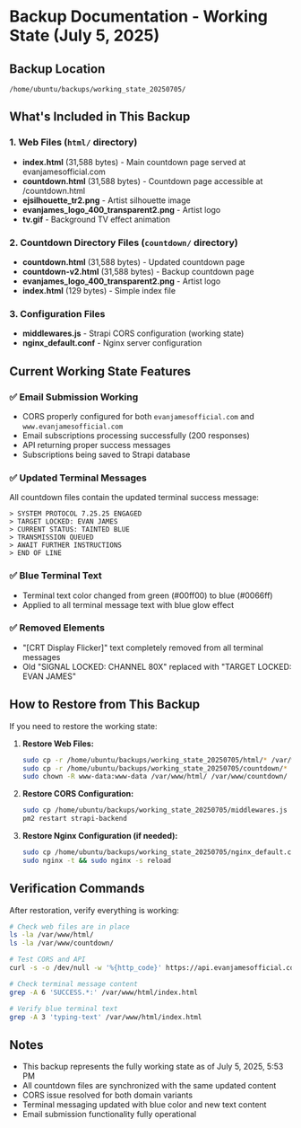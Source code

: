 # Backup Documentation - Working State (July 5, 2025)

## Backup Location
`/home/ubuntu/backups/working_state_20250705/`

## What's Included in This Backup

### 1. Web Files (`html/` directory)
- **index.html** (31,588 bytes) - Main countdown page served at evanjamesofficial.com
- **countdown.html** (31,588 bytes) - Countdown page accessible at /countdown.html
- **ejsilhouette_tr2.png** - Artist silhouette image
- **evanjames_logo_400_transparent2.png** - Artist logo
- **tv.gif** - Background TV effect animation

### 2. Countdown Directory Files (`countdown/` directory)
- **countdown.html** (31,588 bytes) - Updated countdown page
- **countdown-v2.html** (31,588 bytes) - Backup countdown page
- **evanjames_logo_400_transparent2.png** - Artist logo
- **index.html** (129 bytes) - Simple index file

### 3. Configuration Files
- **middlewares.js** - Strapi CORS configuration (working state)
- **nginx_default.conf** - Nginx server configuration

## Current Working State Features

### ✅ Email Submission Working
- CORS properly configured for both `evanjamesofficial.com` and `www.evanjamesofficial.com`
- Email subscriptions processing successfully (200 responses)
- API returning proper success messages
- Subscriptions being saved to Strapi database

### ✅ Updated Terminal Messages
All countdown files contain the updated terminal success message:
```
> SYSTEM PROTOCOL 7.25.25 ENGAGED
> TARGET LOCKED: EVAN JAMES
> CURRENT STATUS: TAINTED BLUE
> TRANSMISSION QUEUED
> AWAIT FURTHER INSTRUCTIONS
> END OF LINE
```

### ✅ Blue Terminal Text
- Terminal text color changed from green (#00ff00) to blue (#0066ff)
- Applied to all terminal message text with blue glow effect

### ✅ Removed Elements
- "[CRT Display Flicker]" text completely removed from all terminal messages
- Old "SIGNAL LOCKED: CHANNEL 80X" replaced with "TARGET LOCKED: EVAN JAMES"

## How to Restore from This Backup

If you need to restore the working state:

1. **Restore Web Files:**
   ```bash
   sudo cp -r /home/ubuntu/backups/working_state_20250705/html/* /var/www/html/
   sudo cp -r /home/ubuntu/backups/working_state_20250705/countdown/* /var/www/countdown/
   sudo chown -R www-data:www-data /var/www/html/ /var/www/countdown/
   ```

2. **Restore CORS Configuration:**
   ```bash
   sudo cp /home/ubuntu/backups/working_state_20250705/middlewares.js /home/ubuntu/evan-james-project/backend/config/
   pm2 restart strapi-backend
   ```

3. **Restore Nginx Configuration (if needed):**
   ```bash
   sudo cp /home/ubuntu/backups/working_state_20250705/nginx_default.conf /etc/nginx/sites-available/default
   sudo nginx -t && sudo nginx -s reload
   ```

## Verification Commands

After restoration, verify everything is working:

```bash
# Check web files are in place
ls -la /var/www/html/
ls -la /var/www/countdown/

# Test CORS and API
curl -s -o /dev/null -w '%{http_code}' https://api.evanjamesofficial.com/api/newsletter-subscriptions -k

# Check terminal message content
grep -A 6 'SUCCESS.*:' /var/www/html/index.html

# Verify blue terminal text
grep -A 3 'typing-text' /var/www/html/index.html
```

## Notes
- This backup represents the fully working state as of July 5, 2025, 5:53 PM
- All countdown files are synchronized with the same updated content
- CORS issue resolved for both domain variants
- Terminal messaging updated with blue color and new text content
- Email submission functionality fully operational
